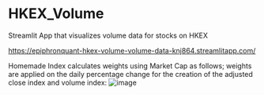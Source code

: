 # HKEX_Volume
Streamlit App that visualizes volume data for stocks on HKEX

https://epiphronquant-hkex-volume-volume-data-knj864.streamlitapp.com/

Homemade Index calculates weights using Market Cap as follows; weights are applied on the daily percentage change for the creation of the adjusted close index and volume index:
![image](https://user-images.githubusercontent.com/91112822/180348879-d96a6752-4049-40e5-bb3d-55d0c9f5d05b.png)
